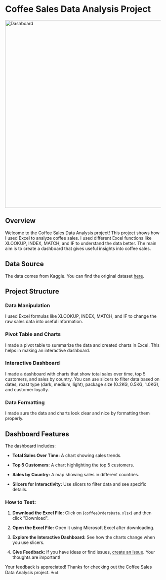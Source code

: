 # Coffee Sales Data Analysis Project

<img width="608" alt="Dashboard" src="https://github.com/josephpenielk/Coffee_Sales_Excel/assets/65491428/e470be2d-1b2f-4506-bb51-0cf3b85f8843">


## Overview

Welcome to the Coffee Sales Data Analysis project! This project shows how I used Excel to analyze coffee sales. I used different Excel functions like XLOOKUP, INDEX, MATCH, and IF to understand the data better. The main aim is to create a dashboard that gives useful insights into coffee sales.

## Data Source

The data comes from Kaggle. You can find the original dataset [here](https://www.kaggle.com/datasets/saadharoon27/coffee-bean-sales-raw-dataset/data).

## Project Structure

### Data Manipulation

I used Excel formulas like XLOOKUP, INDEX, MATCH, and IF to change the raw sales data into useful information.

### Pivot Table and Charts

I made a pivot table to summarize the data and created charts in Excel. This helps in making an interactive dashboard.

### Interactive Dashboard

I made a dashboard with charts that show total sales over time, top 5 customers, and sales by country. You can use slicers to filter data based on dates, roast type (dark, medium, light), package size (0.2KG, 0.5KG, 1.0KG), and customer loyalty.

### Data Formatting

I made sure the data and charts look clear and nice by formatting them properly.

## Dashboard Features

The dashboard includes:

- **Total Sales Over Time:** A chart showing sales trends.
  
- **Top 5 Customers:** A chart highlighting the top 5 customers.

- **Sales by Country:** A map showing sales in different countries.

- **Slicers for Interactivity:** Use slicers to filter data and see specific details.



### How to Test:

1. **Download the Excel File:** Click on (`coffeeOrdersData.xlsx`) and then click "Download".

2. **Open the Excel File:** Open it using Microsoft Excel after downloading.

3. **Explore the Interactive Dashboard:** See how the charts change when you use slicers.

4. **Give Feedback:** If you have ideas or find issues, [create an issue](https://github.com/your-username/Coffee-Sales-Analysis/issues). Your thoughts are important!

Your feedback is appreciated! Thanks for checking out the Coffee Sales Data Analysis project. ☕️📊
